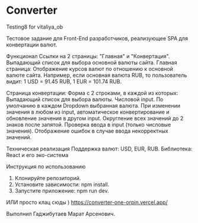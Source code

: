 # Converter
Testing8 for vitaliya_ob

Тестовое задание для Front-End разработчиков, реализующее SPA для конвертации валют. 

Функционал
  Ссылки на 2 страницы: "Главная" и "Конвертация".
  Выпадающий список для выбора основной валюты сайта.
Главная страница:
  Отображение курсов валют по отношению к основной валюте сайта. Например, если основная валюта RUB, то пользователь видит: 1 USD = 91.45 RUB, 1 EUR = 101.74 RUB.
  
  Страница конвертации:
  Форма с 2 строками, в каждой из которых:
    Выпадающий список для выбора валюты.
    Числовой input.
  По умолчанию в каждом Dropdown выбранная валюта.
  При изменении значения в любом из input, автоматическое конвертирование и обновление значения в другом input. 
  Округление всех значений до 2 знаков после запятой.
  Проверка ввода в input (только числовые значения).
  Отображение ошибок в случае ввода некорректных значений.

  Техническая реализация
  Поддержка валют: USD, EUR, RUB.
  Библиотека: React и его эко-система

Инструкция по использованию

1. Клонируйте репозиторий.
2. Установите зависимости: npm install.
3. Запустите приложение: npm run dev.

 ИЛИ просто клац сюды )  https://converter-one-orpin.vercel.app/

Выполнил Гаджибутаев Марат Арсенович.
